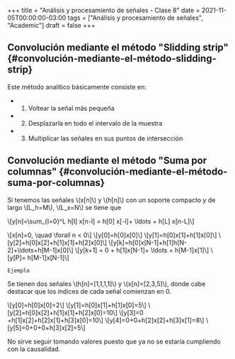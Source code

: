 +++
title = "Análisis y procesamiento de señales - Clase 8"
date = 2021-11-05T00:00:00-03:00
tags = ["Análisis y procesamiento de señales", "Academic"]
draft = false
+++

## Convolución mediante el método "Slidding strip" {#convolución-mediante-el-método-slidding-strip}

Este método analítico básicamente consiste en:

-   1. Voltear la señal más pequeña
-   2. Desplazarla en todo el intervalo de la muestra
-   3. Multiplicar las señales en sus puntos de intersección


## Convolución mediante el método "Suma por columnas" {#convolución-mediante-el-método-suma-por-columnas}

Si tenemos las señales \\(x[n]\\) y \\(h[n]\\) con un soporte compacto y de largo \\(L\_h=M\\), \\(L\_x=N\\) se tiene que

\\[y[n]=\sum\_{l=0}^L h[l] x[n-l] = h[0] x[-l]+ \ldots + h[L] x[n-L]\\]

\\[x[n]=0, \quad \forall n < 0\\]
\\[y[0]=h[0]x[0]\\]
\\[y[1]=h[0]x[1]+h[1]x[0]\\]
\\[y[2]=h[0]x[2]+h[1]x[1]+h[2]x[0]\\]
\\[y[k]=h[0]x[N-1]+h[1]h[N-2]+\ldots+h[M-1]x[0]\\]
\\[y[k+1] = 0  + h[1]x[N-1]+ \ldots + h[M-1]x[1]\\]
\\[y[P]= h[M-1]x[N-1]\\]

`Ejemplo`

Se tienen dos señales \\(h[n]=[1,1,1,1]\\) y \\(x[n]=[2,3,5]\\), donde cabe destacar que los indices de cada señal comienzan en 0.

\\[y[0]=h[0]x[0]=2\\]
\\[y[1]=h[0]x[1]+h[1]x[0]=5\\]
\\[y[2]=h[0]x[2]+h[1]x[1]+h[2]x[0]=10\\]
\\[y[3]=0 +h[1]x[2]+h[2]x[1]+h[3]x[0]=10\\]
\\[y[4]=0+0+h[2]x[2]+h[3]x[1]=8\\]
\\[y[5]=0+0+0+h[3]x[2]=5\\]

No sirve seguir tomando valores puesto que ya no se estaría cumpliendo con la causalidad.